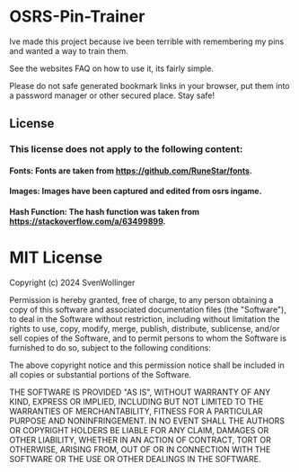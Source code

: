 # OSRS-Pin-Trainer

Ive made this project because ive been terrible with remembering my pins and wanted a way to train them.

See the websites FAQ on how to use it, its fairly simple.

Please do not safe generated bookmark links in your browser, put them into a password manager or other secured place. Stay safe!

## License

### This license does not apply to the following content:
#### Fonts: Fonts are taken from https://github.com/RuneStar/fonts.
#### Images: Images have been captured and edited from osrs ingame.
#### Hash Function: The hash function was taken from https://stackoverflow.com/a/63499899.

# MIT License

Copyright (c) 2024 SvenWollinger

Permission is hereby granted, free of charge, to any person obtaining a copy
of this software and associated documentation files (the "Software"), to deal
in the Software without restriction, including without limitation the rights
to use, copy, modify, merge, publish, distribute, sublicense, and/or sell
copies of the Software, and to permit persons to whom the Software is
furnished to do so, subject to the following conditions:

The above copyright notice and this permission notice shall be included in all
copies or substantial portions of the Software.

THE SOFTWARE IS PROVIDED "AS IS", WITHOUT WARRANTY OF ANY KIND, EXPRESS OR
IMPLIED, INCLUDING BUT NOT LIMITED TO THE WARRANTIES OF MERCHANTABILITY,
FITNESS FOR A PARTICULAR PURPOSE AND NONINFRINGEMENT. IN NO EVENT SHALL THE
AUTHORS OR COPYRIGHT HOLDERS BE LIABLE FOR ANY CLAIM, DAMAGES OR OTHER
LIABILITY, WHETHER IN AN ACTION OF CONTRACT, TORT OR OTHERWISE, ARISING FROM,
OUT OF OR IN CONNECTION WITH THE SOFTWARE OR THE USE OR OTHER DEALINGS IN THE
SOFTWARE.
